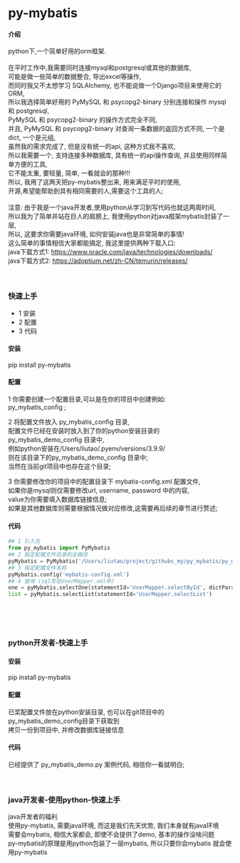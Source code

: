 # py-mybatis

#### 介绍

python下,一个简单好用的orm框架.
<br>
<br>
在平时工作中,我需要同时连接mysql和postgresql或其他的数据库, 
<br>
可能是做一些简单的数据整合, 导出excel等操作,
<br>
而同时我又不太想学习 SQLAlchemy, 也不能说做一个Django项目来使用它的ORM,
<br>
所以我选择简单好用的 PyMySQL 和 psycopg2-binary 分别连接和操作 mysql 和 postgresql,
<br>
PyMySQL 和 psycopg2-binary 的操作方式完全不同,
<br>
并且, PyMySQL 和 psycopg2-binary 对查询一条数据的返回方式不同, 一个是dict, 一个是元组,
<br>
虽然我的需求完成了, 但是没有统一的api, 这种方式我不喜欢, 
<br>
所以我需要一个, 支持连接多种数据库, 具有统一的api操作查询, 并且使用同样简单方便的工具,
<br>
它不能太重, 要轻量, 简单, 一看就会的那种!!!
<br>
所以, 我用了这两天把py-mybatis整出来, 用来满足平时的使用, 
<br>
开源,希望能帮助到具有相同需要的人,需要这个工具的人;
<br>
<br>
注意: 由于我是一个java开发者,使用python从学习到写代码也就这两周时间,
<br>
所以我为了简单并站在巨人的肩膀上, 我使用python对java框架mybatis封装了一层,
<br>
所以, 这要求你需要java环境, 如何安装java也是非常简单的事情!
<br>
这么简单的事情相信大家都能搞定, 我这里提供两种下载入口:
<br>
java下载方式1: https://www.oracle.com/java/technologies/downloads/
<br>
java下载方式2: https://adoptium.net/zh-CN/temurin/releases/
<br>
<br>
<br>















### 快速上手

- 1 安装
- 2 配置
- 3 代码

#### 安装

pip install py-mybatis

#### 配置

1 你需要创建一个配置目录,可以是在你的项目中创建例如:
<br>py_mybatis_config ;

2 将配置文件放入 py_mybatis_config 目录,
<br>配置文件已经在安装时放入到了你的python安装目录的 py_mybatis_demo_config 目录中,
<br>例如python安装在/Users/liutao/.pyenv/versions/3.9.9/
<br>则在该目录下的py_mybatis_demo_config 目录中;
<br>当然在当前git项目中也存在这个目录;

3 你需要修改你的项目中的配置目录下 mybatis-config.xml 配置文件,
<br>如果你是mysql则仅需要修改url, username, password 中的内容,
<br>value为你需要填入数据库链接信息;
<br>如果是其他数据库则需要根据情况做对应修改,这需要再后续的章节进行赘述;

#### 代码

```python
## 1 引入包
from py_mybatis import PyMybatis
## 2 指定配置文件目录的全路径
pyMybatis = PyMybatis('/Users/liutao/project/githubs_my/py_mybatis/py_mybatis_demo_config')
## 3 指定配置文件名称
pyMybatis.config('mybatis-config.xml')
## 4 查询 (sql写在UserMapper.xml中)
one = pyMybatis.selectOne(statementId='UserMapper.selectById', dictParam={'id': 1})
list = pyMybatis.selectList(statementId='UserMapper.selectList')
```
<br>
<br>
<br>

### python开发者-快速上手

#### 安装
pip install py-mybatis

#### 配置
已奖配置文件放在python安装目录, 也可以在git项目中的py_mybatis_demo_config目录下获取到
<br>拷贝一份到项目中, 并修改数据库链接信息

#### 代码
已经提供了 py_mybatis_demo.py 案例代码, 相信你一看就明白;
<br>
<br>
<br>

### java开发者-使用python-快速上手
java开发者的福利
<br>
使用py-mybatis, 需要java环境, 而这是我们先天优势, 我们本身就有java环境 
<br>
需要会mybatis, 相信大家都会, 即使不会提供了demo, 基本的操作没啥问题 
<br>
py-mybatis的原理是用python包装了一层mybatis, 所以只要你会mybatis 就会使用py-mybatis


